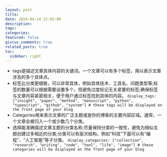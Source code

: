 ```yaml
---
layout: post
title:
date: 2024-04-14 22:02:00
description:
tags:
categories:
featured: false
giscus_comments: true
related_posts: true
toc:
  sidebar: right
---
```


- tags是描述文章具体内容的关键词。一个文章可以有多个标签，用以表示文章涉及的多个具体点。
- 标签比分类更细致，可以非常具体，例如具体技术、工具名、问题类型等;标签的数量可以根据需要设置多个，但避免过度标记无关紧要的标签;确保标签与文章内容紧密相关，便于用户通过标签找到具体的内容。
`display_tags: ["insight", "paper", "method", "manuscript", "python", "typescript", "github", "system"] # these tags will be displayed on the front page of your blog`
- Categories用来表示文章的广泛主题或是你的博客的主要内容区域。通常，一个文章会被归入一个或少数几个分类。
- 选择能准确描述文章主题的分类名称;尽量保持分类的一致性，避免为相似主题创建过多相近的分类;分类可以有层次结构，例如“科技”下面可以有“编程”、“人工智能”等子分类。
`display_categories: ["collection", "research", "writing", "code", "tool", "life", "image"] # these categories will be displayed on the front page of your blog`
